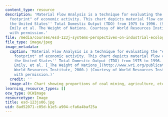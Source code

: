 ```yaml
---
content_type: resource
description: 'Material Flow Analysis is a technique for evaluating the "environmental
  footprint" of economic activity. This chart depicts material flow components of
  the United States'' Total Domestic Output (TDO) from 1975 to 1996. (Source: Matthews,
  Emily et al. The Weight of Nations. Courtesy of World Resources Institute. Used
  with permission.'
file: /media/courses/esd-123j-systems-perspectives-on-industrial-ecology-spring-2006/8ad52071c05db1e5a904cfa6a4baf25a_esd-123js06.jpg
file_type: image/jpeg
image_metadata:
  caption: 'Material Flow Analysis is a technique for evaluating the "environmental
    footprint" of economic activity. This chart depicts material flow components of
    the United States'' Total Domestic Output (TDO) from 1975 to 1996. (Source: Matthews,
    Emily, et al. [_The Weight of Nations_](http://www.wri.org/publication/weight-nations).
    World Resources Institute, 2000.) (Courtesy of World Resources Institute. Used
    with permission.)'
  credit: ''
  image-alt: Chart showing proportions of coal mining, agriculture, etc.
learning_resource_types: []
ocw_type: OCWImage
resourcetype: Image
title: esd-123js06.jpg
uid: 8ad52071-c05d-b1e5-a904-cfa6a4baf25a
---
```


